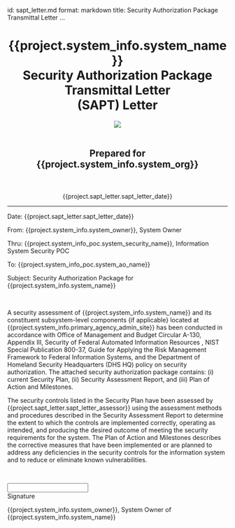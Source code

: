 id: sapt_letter.md
format: markdown
title: Security Authorization Package Transmittal Letter
...

<center>
<h1 class="title">{{project.system_info.system_name}}<br/>Security Authorization Package Transmittal Letter<br/>(SAPT) Letter</h1>
<img style="max-width:70%;height:auto;" src="{{static_asset_path_for('app.png')}}">
<br></br>
<h2>Prepared for</br/>{{project.system_info.system_org}}</h2>
<br></br>
{{project.sapt_letter.sapt_letter_date}}
</center>




* * *

Date: {{project.sapt_letter.sapt_letter_date}}

From: {{project.system_info.system_owner}}, System Owner

Thru: {{project.system_info_poc.system_security_name}}, Information System Security POC

To: {{project.system_info_poc.system_ao_name}}

Subject: Security Authorization Package for {{project.system_info.system_name}}

</br>

A security assessment of {{project.system_info.system_name}} and its constituent subsystem-level components {if applicable} located at {{project.system_info.primary_agency_admin_site}} has been conducted in accordance with Office of Management and Budget Circular A-130, Appendix III, Security of Federal Automated Information Resources , NIST Special Publication 800-37, Guide for Applying the Risk Management Framework to Federal Information Systems, and the Department of Homeland Security Headquarters (DHS HQ) policy on security authorization. The attached security authorization package contains: (i) current Security Plan, (ii) Security Assessment Report, and (iii) Plan of Action and Milestones.   

The security controls listed in the Security Plan have been assessed by {{project.sapt_letter.sapt_letter_assessor}} using the assessment methods and procedures described in the Security Assessment Report to determine the extent to which the controls are implemented correctly, operating as intended, and producing the desired outcome of meeting the security requirements for the system. The Plan of Action and Milestones describes the corrective measures that have been implemented or are planned to address any deficiencies in the security controls for the information system and to reduce or eliminate known vulnerabilities.

</br>

<input type="textfield"/></br>
Signature

{{project.system_info.system_owner}}, System Owner of {{project.system_info.system_name}}




